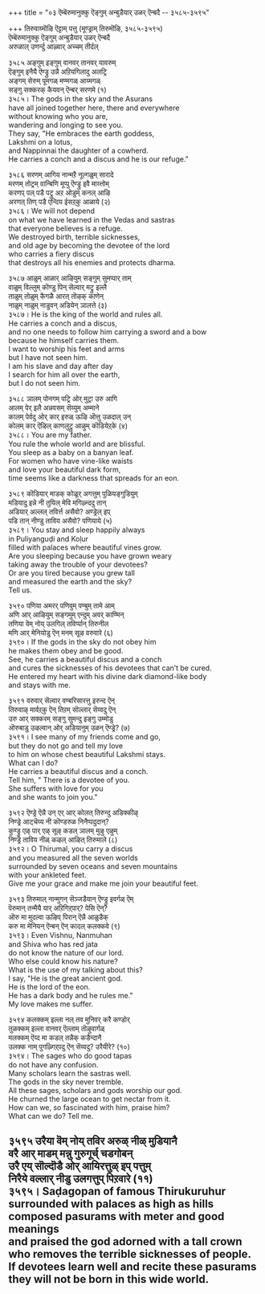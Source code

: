 +++
title = "०३ ऎम्बॆरुमानुक्कु ऎङ्गुम् अन्बुडैयार् उळर् ऎन्बदै -- ३५८५-३५९५"

+++
तिरुवाय्मॊऴि ऎट्टाम् पत्तु (मूण्ड्राम् तिरुमॊऴि, ३५८५-३५९५)  
ऎम्बॆरुमानुक्कु ऎङ्गुम् अन्बुडैयार् उळर् ऎन्बदै  
अरुळाल् उणर्न्दु आऴ्वार् अच्चम् तीर्दल्  

३५८५ अङ्गुम् इङ्गुम् वानवर् तानवर् यावरुम्  
ऎङ्गुम् इनैयै ऎण्ड्रु उन्नै अऱियगिलादु अलट्रि  
अङ्गम् सेरुम् पूमगळ् मण्मगळ् आय्मगळ्  
सङ्गु सक्करक् कैयवन् ऎन्बर् सरणमे (१)  
३५८५। The gods in the sky and the Asurans  
have all joined together here, there and everywhere  
without knowing who you are,  
wandering and longing to see you.  
They say, "He embraces the earth goddess,  
Lakshmi on a lotus,  
and Nappinnai the daughter of a cowherd.  
He carries a conch and a discus and he is our refuge."  

३५८६ सरणम् आगिय नान्मऱै नूल्गळुम् सारादे  
मरणम् तोट्रम् वान्बिणि मूप्पु ऎण्ड्रु इवै माय्त्तोम्  
करणप् पल् पडै पट्रु अऱ ओडुम् कनल् आऴि  
अरणत् तिण् पडै एन्दिय ईसऱ्‌कु आळाये (२)  
३५८६। We will not depend  
on what we have learned in the Vedas and sastras  
that everyone believes is a refuge.  
We destroyed birth, terrible sicknesses,  
and old age by becoming the devotee of the lord  
who carries a fiery discus  
that destroys all his enemies and protects dharma.  

३५८७ आळुम् आळार् आऴियुम् सङ्गुम् सुमप्पार् ताम्  
वाळुम् विल्लुम् कॊण्डु पिन् सॆल्वार् मट्रु इल्लै  
ताळुम् तोळुम् कैगळै आरत् तॊऴक् काणेन्  
नाळुम् नाळुम् नाडुवन् अडियेन् ञालत्ते (३)  
३५८७। He is the king of the world and rules all.  
He carries a conch and a discus,  
and no one needs to follow him carrying a sword and a bow  
because he himself carries them.  
I want to worship his feet and arms  
but I have not seen him.  
I am his slave and day after day  
I search for him all over the earth,  
but I do not seen him.  

३५८८ ञालम् पोनगम् पट्रि ओर् मुट्रा उरु आगि  
आलम् पेर् इलै अन्नवसम् सॆय्युम् अम्माने  
कालम् पेर्वदु ओर् कार् इरुळ् ऊऴि ऒत्तु उळदाल् उन्  
कोलम् कार् ऎऴिल् काणलुट्रु आऴुम् कॊडियेऱ्‌के (४)  
३५८८। You are my father.  
You rule the whole world and are blissful.  
You sleep as a baby on a banyan leaf.  
For women who have vine-like waists  
and love your beautiful dark form,  
time seems like a darkness that spreads for an eon.  

३५८९ कॊडियार् माडक् कोळूर् अगत्तुम् पुळियङ्गुडियुम्  
मडियादु इन्ने नी तुयिल् मेवि मगिऴ्न्ददु तान्  
अडियार् अल्लल् तविर्त्त असैवो? अण्ड्रेल् इप्  
पडि तान् नीण्डु ताविय असैवो? पणियाये (५)  
३५८९। You stay and sleep happily always  
in Puliyanguḍi and Koḷur  
filled with palaces where beautiful vines grow.  
Are you sleeping because you have grown weary  
taking away the trouble of your devotees?  
Or are you tired because you grew tall  
and measured the earth and the sky?  
Tell us.  

३५९० पणिया अमरर् पणिवुम् पण्बुम् तामे आम्  
अणि आर् आऴियुम् सङ्गमुम् एन्दुम् अवर् काण्मिन्  
तणिया वॆम् नोय् उलगिल् तविर्प्पान् तिरुनील  
मणि आर् मेनियोडु ऎन् मनम् सूऴ वरुवारे (६)  
३५९०। If the gods in the sky do not obey him  
he makes them obey and be good.  
See, he carries a beautiful discus and a conch  
and cures the sicknesses of his devotees that can’t be cured.  
He entered my heart with his divine dark diamond-like body  
and stays with me.  

३५९१ वरुवार् सॆल्वार् वण्बरिसारत्तु इरुन्द ऎन्  
तिरुवाऴ् मार्वऱ्‌कु ऎन् तिऱम् सॊल्लार् सॆय्वदु ऎन्  
उरु आर् सक्करम् सङ्गु सुमन्दु इङ्गु उम्मोडु  
ऒरुबाडु उऴल्वान् ओर् अडियानुम् उळन् ऎण्ड्रे? (७)  
३५९१। I see many of my friends come and go,  
but they do not go and tell my love  
to him on whose chest beautiful Lakshmi stays.  
What can I do?  
He carries a beautiful discus and a conch.  
Tell him, " There is a devotee of you.  
She suffers with love for you  
and she wants to join you."  

३५९२ ऎण्ड्रे ऎन्नै उन् एर् आर् कोलत् तिरुन्दु अडिक्कीऴ्  
निण्ड्रे आट्चॆय्य नी कॊण्डरुळ निनैप्पदुदान्?  
कुण्ड्रु एऴ् पार् एऴ् सूऴ् कडल् ञालम् मुऴु एऴुम्  
निण्ड्रे ताविय नीळ् कऴल् आऴित् तिरुमाले (८)  
३५९२। O Thirumal, you carry a discus  
and you measured all the seven worlds  
surrounded by seven oceans and seven mountains  
with your ankleted feet.  
Give me your grace and make me join your beautiful feet.  

३५९३ तिरुमाल् नान्मुगन् सॆञ्जडैयान् ऎण्ड्रु इवर्गळ् ऎम्  
पॆरुमान् तन्मैयै यार् अऱिगिऱ्‌पार्? पेसि ऎन्?  
ऒरु मा मुदल्वा ऊऴिप् पिरान् ऎन्नै आळुडैक्  
करु मा मेनियन् ऎन्बन् ऎन् कादल् कलक्कवे (९)  
३५९३। Even Vishnu, Nanmuhan  
and Shiva who has red jata  
do not know the nature of our lord.  
Who else could know his nature?  
What is the use of my talking about this?  
I say, "He is the great ancient god.  
He is the lord of the eon.  
He has a dark body and he rules me."  
My love makes me suffer.  

३५९४ कलक्कम् इल्ला नल् तव मुनिवर् करै कण्डोर्  
तुळक्कम् इल्ला वानवर् ऎल्लाम् तॊऴुवार्गळ्  
मलक्कम् ऎय्द मा कडल् तन्नैक् कडैन्दानै  
उलक्क नाम् पुगऴ्गिऱ्‌पदु ऎन् सॆय्वदु? उरैयीरे? (१०)  
३५९४। The sages who do good tapas  
do not have any confusion.  
Many scholars learn the sastras well.  
The gods in the sky never tremble.  
All these sages, scholars and gods worship our god.  
He churned the large ocean to get nectar from it.  
How can we, so fascinated with him, praise him?  
What can we do? Tell me.  

३५९५ उरैया वॆम् नोय् तविर अरुळ् नीळ् मुडियानै  
वरै आर् माडम् मन्नु गुरुगूर्च् चडगोबन्  
उरै एय् सॊल्दॊडै ओर् आयिरत्तुळ् इप् पत्तुम्  
निरैये वल्लार् नीडु उलगत्तुप् पिऱवारे (११)  
३५९५। Saḍagopan of famous Thirukuruhur  
surrounded with palaces as high as hills  
composed pasurams with meter and good meanings  
and praised the god adorned with a tall crown  
who removes the terrible sicknesses of people.  
If devotees learn well and recite these pasurams  
they will not be born in this wide world.  
-----------  


